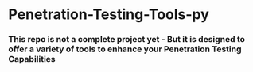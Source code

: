# Penetration-Testing-Tools-py
### This repo is not a complete project yet - But it is designed to offer a variety of tools to enhance your Penetration Testing Capabilities